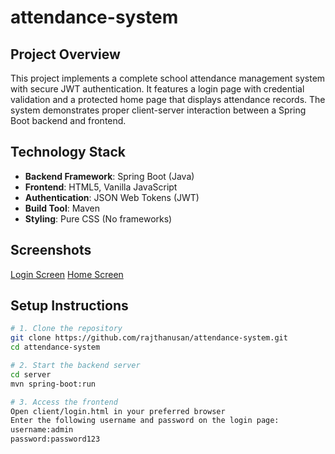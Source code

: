 # attendance-system

## Project Overview
This project implements a complete school attendance management system with secure JWT authentication. It features a login page with credential validation and a protected home page that displays attendance records. The system demonstrates proper client-server interaction between a Spring Boot backend and frontend.

## Technology Stack
- **Backend Framework**: Spring Boot (Java)
- **Frontend**: HTML5, Vanilla JavaScript
- **Authentication**: JSON Web Tokens (JWT)
- **Build Tool**: Maven
- **Styling**: Pure CSS (No frameworks)

## Screenshots
[Login Screen](client/docs/login.png)
[Home Screen](client/docs/home.png)

## Setup Instructions
```bash
# 1. Clone the repository
git clone https://github.com/rajthanusan/attendance-system.git
cd attendance-system

# 2. Start the backend server
cd server
mvn spring-boot:run

# 3. Access the frontend
Open client/login.html in your preferred browser
Enter the following username and password on the login page:
username:admin
password:password123


